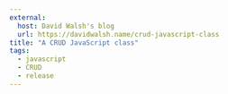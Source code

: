 ```yaml
---
external:
  host: David Walsh's blog
  url: https://davidwalsh.name/crud-javascript-class
title: "A CRUD JavaScript class"
tags:
  - javascript
  - CRUD
  - release
---
```

